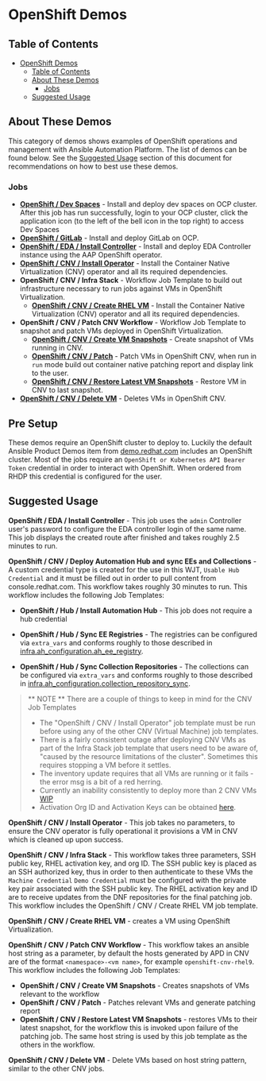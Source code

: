 # OpenShift Demos

## Table of Contents
- [OpenShift Demos](#openshift-demos)
  - [Table of Contents](#table-of-contents)
  - [About These Demos](#about-these-demos)
    - [Jobs](#jobs)
  - [Suggested Usage](#suggested-usage)

## About These Demos
This category of demos shows examples of OpenShift operations and management with Ansible Automation Platform. The list of demos can be found below. See the [Suggested Usage](#suggested-usage) section of this document for recommendations on how to best use these demos.

### Jobs
- [**OpenShift / Dev Spaces**](devspaces.yml) - Install and deploy dev spaces on OCP cluster. After this job has run successfully, login to your OCP cluster, click the application icon (to the left of the bell icon in the top right) to access Dev Spaces
- [**OpenShift / GitLab**](gitlab.yml) - Install and deploy GitLab on OCP.
- [**OpenShift / EDA / Install Controller**](eda/install.yml) - Install and deploy EDA Controller instance using the AAP OpenShift operator.
- [**OpenShift / CNV / Install Operator**](cnv/install.yml) - Install the Container Native Virtualization (CNV) operator and all its required dependencies.
- **OpenShift / CNV / Infra Stack** - Workflow Job Template to build out infrastructure necessary to run jobs against VMs in OpenShift Virtualization.
    - [**OpenShift / CNV / Create RHEL VM**](cnv/install.yml) - Install the Container Native Virtualization (CNV) operator and all its required dependencies.
- **OpenShift / CNV / Patch CNV Workflow** - Workflow Job Template to snapshot and patch VMs deployed in OpenShift Virtualization.
    - [**OpenShift / CNV / Create VM Snapshots**](cnv/snapshot.yml) - Create snapshot of VMs running in CNV.
    - [**OpenShift / CNV / Patch**](cnv/patch.yml) - Patch VMs in OpenShift CNV, when run in `run` mode build out container native patching report and display link to the user.
    - [**OpenShift / CNV / Restore Latest VM Snapshots**](cnv/snapshot.yml) - Restore VM in CNV to last snapshot.
- [**OpenShift / CNV / Delete VM**](cnv/install.yml) - Deletes VMs in OpenShift CNV.

## Pre Setup
These demos require an OpenShift cluster to deploy to. Luckily the default Ansible Product Demos item from [demo.redhat.com](https://demo.redhat.com) includes an OpenShift cluster. Most of the jobs require an `OpenShift or Kubernetes API Bearer Token` credential in order to interact with OpenShift. When ordered from RHDP this credential is configured for the user.


## Suggested Usage
**OpenShift / EDA / Install Controller** - This job uses the `admin` Controller user's password to configure the EDA controller login of the same name. This job displays the created route after finished and takes roughly 2.5 minutes to run.

**OpenShift / CNV /  Deploy Automation Hub and sync EEs and Collections** - A custom credential type is created for the use in this WJT, `Usable Hub Credential` and it must be filled out in order to pull content from console.redhat.com. This workflow takes roughly 30 minutes to run. This workflow includes the following Job Templates:
- **OpenShift / Hub / Install Automation Hub** - This job does not require a hub credential

- **OpenShift / Hub / Sync EE Registries** - The registries can be configured via `extra_vars` and conforms roughly to those described in [infra.ah_configuration.ah_ee_registry](https://console.redhat.com/ansible/automation-hub/repo/validated/infra/ah_configuration/content/module/ah_ee_registry/).

- **OpenShift / Hub / Sync Collection Repositories** - The collections can be configured via `extra_vars` and conforms roughly to those described in [infra.ah_configuration.collection_repository_sync](https://console.redhat.com/ansible/automation-hub/repo/validated/infra/ah_configuration/content/role/collection_repository_sync/).

> ** NOTE ** There are a couple of things to keep in mind for the CNV Job Templates
> - The "OpenShift / CNV / Install Operator" job template must be run before using any of the other CNV (Virtual Machine) job templates.
> - There is a fairly consistent outage after deploying CNV VMs as part of the Infra Stack job template that users need to be aware of, "caused by the resource limitations of the cluster". Sometimes this requires stopping a VM before it settles.
>- The inventory update requires that all VMs are running or it fails - the error msg is a bit of a red herring.
>- Currently an inability consistently to deploy more than 2 CNV VMs [WIP](https://github.com/ansible/product-demos/issues/226)
>- Activation Org ID and Activation Keys can be obtained [here](https://console.redhat.com/insights/connector/activation-keys#SIDs=&tags=).

**OpenShift / CNV / Install Operator** - This job takes no parameters, to ensure the CNV operator is fully operational it provisions a VM in CNV which is cleaned up upon success.

**OpenShift / CNV / Infra Stack** - This workflow takes three parameters, SSH public key, RHEL activation key, and org ID. The SSH public key is placed as an SSH authorized key, thus in order to then authenticate to these VMs the `Machine Credential` `Demo Credential` must be configured with the private key pair associated with the SSH public key. The RHEL activation key and ID are to receive updates from the DNF repositories for the final patching job. This workflow includes the OpenShift / CNV / Create RHEL VM job template.

**OpenShift / CNV / Create RHEL VM** - creates a VM using OpenShift Virtualization.

**OpenShift / CNV / Patch CNV Workflow** - This workflow takes an ansible host string as a parameter, by default the hosts generated by APD in CNV are of the format `<namespace>-<vm name>`, for example `openshift-cnv-rhel9`. This workflow includes the following Job Templates:

- **OpenShift / CNV / Create VM Snapshots** - Creates snapshots of VMs relevant to the workflow
- **OpenShift / CNV / Patch** - Patches relevant VMs and generate patching report
- **OpenShift / CNV / Restore Latest VM Snapshots** - restores VMs to their latest snapshot, for the workflow this is invoked upon failure of the patching job. The same host string is used by this job template as the others in the workflow.

**OpenShift / CNV / Delete VM** - Delete VMs based on host string pattern, similar to the other CNV jobs.
